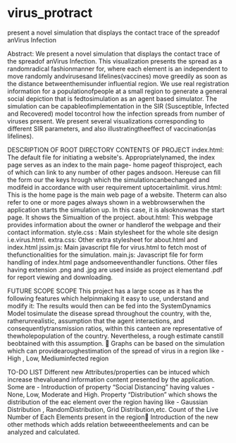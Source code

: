 # virus_protract
present a novel simulation that displays the contact trace of the spreadof anVirus Infection

Abstract: 
We present a novel simulation that displays the contact trace of the spreadof anVirus Infection. This visualization presents the spread as a randomradical fashionmanner for, where each element is an independent to move randomly andvirusesand lifelines(vaccines) move greedily as soon as the distance betweenthemisunder influential region. We use real registration information for a populationofpeople at a small region to generate a general social depiction that is fedtosimulation as an agent based simulator. The simulation can be capableofimplementation in the SIR (Susceptible, Infected and Recovered) model tocontrol
how the infection spreads from number of viruses present. We present several
visualizations corresponding to different SIR parameters, and also illustratingtheeffect of vaccination(as lifelines).

DESCRIPTION OF ROOT DIRECTORY CONTENTS OF PROJECT
	index.html: The default file for initiating a website's. Appropriatelynamed, the index page serves as an index to the main page- home pageof thisproject, each of which can link to any number of other pages andsoon. Hereuse can fill the form our the keys hrough which the simulationcanbechanged and modifeid in accordance with user requirement uptocertainlimit. 
	virus.html: This is the home page is the main web page of a website. Theterm can also refer to one or more pages always shown in a webbrowserwhen the application starts the simulation up. In this case, it is alsoknownas the start page. It shows the Simualtion of the project. 
	about.html: This webpage provides information about the owner or handlerof the webpage and their contact information. 
	style.css : Main stylesheet for the whole site design i.e.virus.html. 
	extra.css: Other extra stylesheet for about.html and index.html
	jssim.js: Main javascript file for virus.html to fetch most of thefunctionalities for the simulation. 
	main.js: Javascript file for form handling of index.html page andsomeeventhandler functions. 
	Other files having extension .png and .jpg are used inside as project elementand .pdf for report viewing and downloading.

FUTURE SCOPE
SCOPE
This project has a large scope as it has the following features which helpinmaking it easy to use, understand and modify it:
The results would then can be fed into the SystemDynamics Model tosimulate the disease spread throughout the country, with the, ratherunrealistic, assumption that the agent interactions, and consequentlytransmission ratios, within this canteen are representative of thewholepopulation of the country. Nevertheless, a rough estimate canstill beobtained with this assumption.  Graphs can be based on the simulation which can providearoughestimation of the spread of virus in a region like - High , Low, Mediuminfected region

TO-DO LIST
Different new Attributes/properties can be intuced which increase thevalueand information content presented by the application. 
Some are - 
	Introduction of property “Social Distancing” having values - None, Low, Moderate and High.
	Property “Distribution” which shows the distribution of the eac element
	over the region having like - Gaussian Distribution , RandomDistribution, Grid Distribution,etc.
	Count of the Live Number of Each Elements present in the region Introduction of the new other methods which adds relation betweeentheelements and can be analyzed and calculated.
